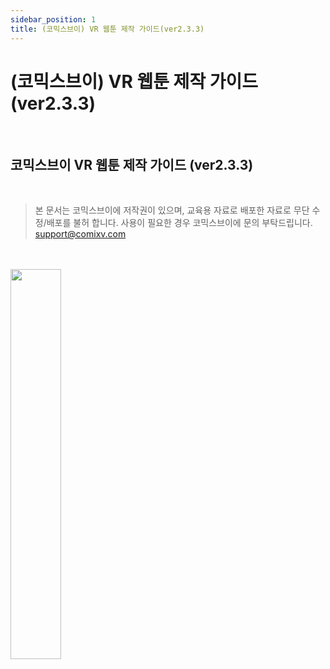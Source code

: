 ```yaml
---
sidebar_position: 1
title: (코믹스브이) VR 웹툰 제작 가이드(ver2.3.3)
---
```


# (코믹스브이)  VR 웹툰 제작 가이드 (ver2.3.3)

<br/>

## 코믹스브이 VR 웹툰 제작 가이드 (ver2.3.3)

<br/>

>  본 문서는 코믹스브이에 저작권이 있으며, 교육용 자료로 배포한 자료로 무단 수정/배포를 불허 합니다. 사용이 필요한 경우 코믹스브이에 문의 부탁드립니다. support@comixv.com

<br/>
<br/>
<img src="../../../images/intro~2/logo.jpg" height="40%" width="40%"/>
